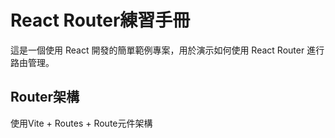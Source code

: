 # React Router練習手冊

這是一個使用 React 開發的簡單範例專案，用於演示如何使用 React Router 進行路由管理。

## Router架構

使用Vite + Routes + Route元件架構
